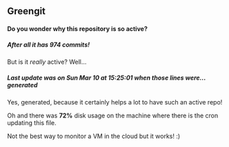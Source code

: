 ## Greengit

#### Do you wonder why this repository is so active?

##### After all it has 974 commits!

But is it *really* active? Well...

##### Last update was on Sun Mar 10 at 15:25:01 when those lines were... generated

Yes, generated, because it certainly helps a lot to have such an active repo!

Oh and there was **72%** disk usage on the machine
where there is the cron updating this file.

Not the best way to monitor a VM in the cloud but it works! :)
